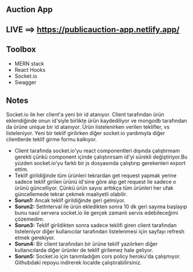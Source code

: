 ## Auction App

## LIVE ==> https://publicauction-app.netlify.app/

## Toolbox
 - MERN stack
 - React Hooks
 - Socket.io
 - Swagger

 ## Notes
 Socket.io ile her client'a yeni bir id atanıyor. Client tarafından ürün eklendiğinde onun id'siyle birlikte ürün kaydediliyor ve mongodb tarafından da ürüne unique bir id atanıyor. Ürün listelenirken verilen teklifler, vs listeleniyor. Yeni bir teklif girilirken diğer socket.io yardımıyla diğer clientlerde teklif girme formu kalkıyor.
 - Client tarafında socket.io'yu react componentleri dışında çalıştırmam gerekti çünkü component içinde çalıştırırsam id'yi sürekli değiştiriyor.Bu yüzden socket.io'yu farklı bir js dosyasında çalıştırıp gerekenleri export ettim.
 - Teklif girildiğinde tüm ürünleri tekrardan get request yapmak yerine sadece teklif girilen ürünü id'sine göre alıp get request ile sadece o ürünü güncelliyor. Çünkü ürün sayısı arttıkça tüm ürünleri her ufak güncellemede tekrar çekmek maaliyetli olabilir. 
 - **Sorun1:** Ancak teklif girildiğinde geri gelmiyor. 
 - **Sorun2:** SetInterval ile ürün ekledikten sonra 10 dk geri sayıma başlayıp bunu nasıl servera socket.io ile gerçek zamanlı servis edebileceğimi çözemedim. 
 - **Sorun3:** Teklif girildikten sonra sadece teklifi giren client tarafından listeleniyor diğer kullanıcılar tarafından listelenmesi için sayfayı refresh etmek gerekiyor. 
 - **Sorun4:** Bir client tarafından bir ürüne teklif yazılırken diğer kullanıcılarda diğer ürünler de teklif girilemez hale geliyor. 
 - **Sorun5:** Socket.io için tanımladığım cors policy heroku'da çalışmıyor. Githubdaki repoyu indirerek localde çalıştırabilirsiniz.